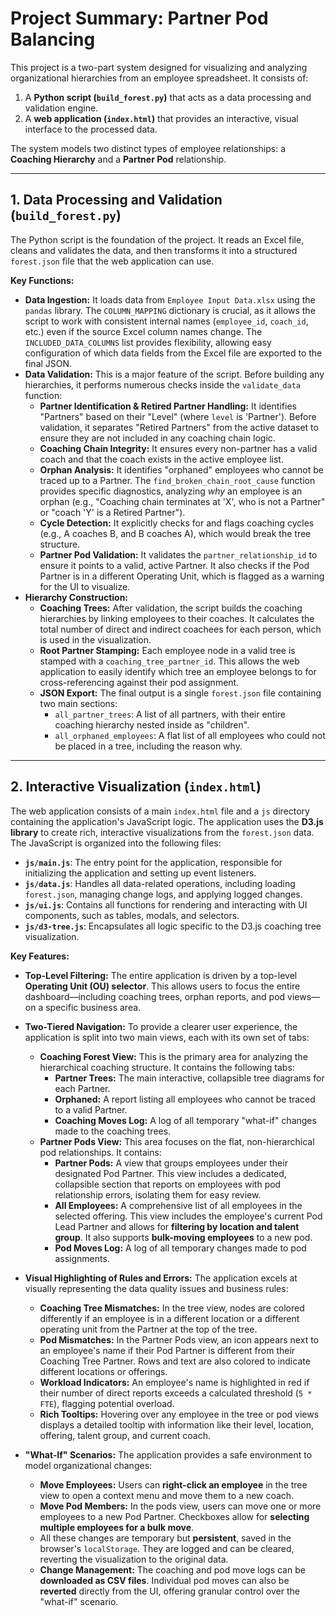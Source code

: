 # Project Summary: Partner Pod Balancing

This project is a two-part system designed for visualizing and analyzing organizational hierarchies from an employee spreadsheet. It consists of:

1.  A **Python script (`build_forest.py`)** that acts as a data processing and validation engine.
2.  A **web application (`index.html`)** that provides an interactive, visual interface to the processed data.

The system models two distinct types of employee relationships: a **Coaching Hierarchy** and a **Partner Pod** relationship.

---

## 1. Data Processing and Validation (`build_forest.py`)

The Python script is the foundation of the project. It reads an Excel file, cleans and validates the data, and then transforms it into a structured `forest.json` file that the web application can use.

**Key Functions:**

*   **Data Ingestion:** It loads data from `Employee Input Data.xlsx` using the `pandas` library. The `COLUMN_MAPPING` dictionary is crucial, as it allows the script to work with consistent internal names (`employee_id`, `coach_id`, etc.) even if the source Excel column names change. The `INCLUDED_DATA_COLUMNS` list provides flexibility, allowing easy configuration of which data fields from the Excel file are exported to the final JSON.
*   **Data Validation:** This is a major feature of the script. Before building any hierarchies, it performs numerous checks inside the `validate_data` function:
    *   **Partner Identification & Retired Partner Handling:** It identifies "Partners" based on their "Level" (where `level` is 'Partner'). Before validation, it separates "Retired Partners" from the active dataset to ensure they are not included in any coaching chain logic.
    *   **Coaching Chain Integrity:** It ensures every non-partner has a valid coach and that the coach exists in the active employee list.
    *   **Orphan Analysis:** It identifies "orphaned" employees who cannot be traced up to a Partner. The `find_broken_chain_root_cause` function provides specific diagnostics, analyzing *why* an employee is an orphan (e.g., "Coaching chain terminates at 'X', who is not a Partner" or "coach 'Y' is a Retired Partner").
    *   **Cycle Detection:** It explicitly checks for and flags coaching cycles (e.g., A coaches B, and B coaches A), which would break the tree structure.
    *   **Partner Pod Validation:** It validates the `partner_relationship_id` to ensure it points to a valid, active Partner. It also checks if the Pod Partner is in a different Operating Unit, which is flagged as a warning for the UI to visualize.
*   **Hierarchy Construction:**
    *   **Coaching Trees:** After validation, the script builds the coaching hierarchies by linking employees to their coaches. It calculates the total number of direct and indirect coachees for each person, which is used in the visualization.
    *   **Root Partner Stamping:** Each employee node in a valid tree is stamped with a `coaching_tree_partner_id`. This allows the web application to easily identify which tree an employee belongs to for cross-referencing against their pod assignment.
    *   **JSON Export:** The final output is a single `forest.json` file containing two main sections:
        *   `all_partner_trees`: A list of all partners, with their entire coaching hierarchy nested inside as "children".
        *   `all_orphaned_employees`: A flat list of all employees who could not be placed in a tree, including the reason why.

---

## 2. Interactive Visualization (`index.html`)

The web application consists of a main `index.html` file and a `js` directory containing the application's JavaScript logic. The application uses the **D3.js library** to create rich, interactive visualizations from the `forest.json` data. The JavaScript is organized into the following files:

*   **`js/main.js`**: The entry point for the application, responsible for initializing the application and setting up event listeners.
*   **`js/data.js`**: Handles all data-related operations, including loading `forest.json`, managing change logs, and applying logged changes.
*   **`js/ui.js`**: Contains all functions for rendering and interacting with UI components, such as tables, modals, and selectors.
*   **`js/d3-tree.js`**: Encapsulates all logic specific to the D3.js coaching tree visualization.

**Key Features:**

*   **Top-Level Filtering:** The entire application is driven by a top-level **Operating Unit (OU) selector**. This allows users to focus the entire dashboard—including coaching trees, orphan reports, and pod views—on a specific business area.

*   **Two-Tiered Navigation:** To provide a clearer user experience, the application is split into two main views, each with its own set of tabs:
    *   **Coaching Forest View:** This is the primary area for analyzing the hierarchical coaching structure. It contains the following tabs:
        *   **Partner Trees:** The main interactive, collapsible tree diagrams for each Partner.
        *   **Orphaned:** A report listing all employees who cannot be traced to a valid Partner.
        *   **Coaching Moves Log:** A log of all temporary "what-if" changes made to the coaching trees.
    *   **Partner Pods View:** This area focuses on the flat, non-hierarchical pod relationships. It contains:
        *   **Partner Pods:** A view that groups employees under their designated Pod Partner. This view includes a dedicated, collapsible section that reports on employees with pod relationship errors, isolating them for easy review.
        *   **All Employees:** A comprehensive list of all employees in the selected offering. This view includes the employee's current Pod Lead Partner and allows for **filtering by location and talent group**. It also supports **bulk-moving employees** to a new pod.
        *   **Pod Moves Log:** A log of all temporary changes made to pod assignments.

*   **Visual Highlighting of Rules and Errors:** The application excels at visually representing the data quality issues and business rules:
    *   **Coaching Tree Mismatches:** In the tree view, nodes are colored differently if an employee is in a different location or a different operating unit from the Partner at the top of the tree.
    *   **Pod Mismatches:** In the Partner Pods view, an icon appears next to an employee's name if their Pod Partner is different from their Coaching Tree Partner. Rows and text are also colored to indicate different locations or offerings.
    *   **Workload Indicators:** An employee's name is highlighted in red if their number of direct reports exceeds a calculated threshold (`5 * FTE`), flagging potential overload.
    *   **Rich Tooltips:** Hovering over any employee in the tree or pod views displays a detailed tooltip with information like their level, location, offering, talent group, and current coach.

*   **"What-If" Scenarios:** The application provides a safe environment to model organizational changes:
    *   **Move Employees:** Users can **right-click an employee** in the tree view to open a context menu and move them to a new coach.
    *   **Move Pod Members:** In the pods view, users can move one or more employees to a new Pod Partner. Checkboxes allow for **selecting multiple employees for a bulk move**.
    *   All these changes are temporary but **persistent**, saved in the browser's `localStorage`. They are logged and can be cleared, reverting the visualization to the original data.
    *   **Change Management:** The coaching and pod move logs can be **downloaded as CSV files**. Individual pod moves can also be **reverted** directly from the UI, offering granular control over the "what-if" scenario.